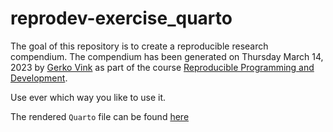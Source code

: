 # reprodev-exercise_quarto

<!-- badges: start -->
<!-- badges: end -->

The goal of this repository is to create a reproducible research compendium. The compendium has been generated on Thursday March 14, 2023 by [Gerko Vink](https://www.gerkovink.com) as part of the course [Reproducible Programming and Development](https://www.gerkovink.com/reprodev).

Use ever which way you like to use it. 

The rendered `Quarto` file can be found [here](https://himayla.github.io/rijks_tutorial/doc/reprodev-exercise_quarto.html)
